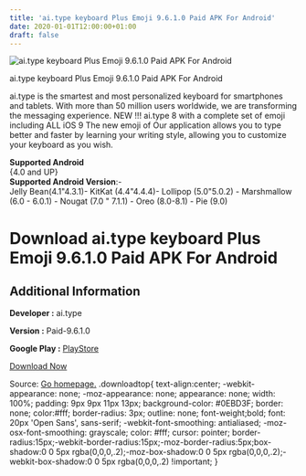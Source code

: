 ```yaml
---
title: 'ai.type keyboard Plus Emoji 9.6.1.0 Paid APK For Android'
date: 2020-01-01T12:00:00+01:00
draft: false
---
```


![ai.type keyboard Plus Emoji 9.6.1.0 Paid APK For Android](https://i1.wp.com/apkhome.net/wp-content/uploads/2019/11/ai.type-keyboard-Plus-Emoji-9.6.1.0-Paid.png "ai.type keyboard Plus Emoji 9.6.1.0 Paid APK For Android")

  

ai.type keyboard Plus Emoji 9.6.1.0 Paid APK For Android

ai.type is the smartest and most personalized keyboard for smartphones and tablets. With more than 50 million users worldwide, we are transforming the messaging experience. NEW !!! ai.type 8 with a complete set of emoji including ALL iOS 9 The new emoji of Our application allows you to type better and faster by learning your writing style, allowing you to customize your keyboard as you wish.

**Supported Android**  
{4.0 and UP}  
**Supported Android Version**:-  
Jelly Bean(4.1"4.3.1)- KitKat (4.4"4.4.4)- Lollipop (5.0"5.0.2) - Marshmallow (6.0 - 6.0.1) - Nougat (7.0 " 7.1.1) - Oreo (8.0-8.1) - Pie (9.0)

Download ai.type keyboard Plus Emoji 9.6.1.0 Paid APK For Android
=================================================================

Additional Information
----------------------

**Developer :** ai.type

**Version :** Paid-9.6.1.0

**Google Play :** [PlayStore](https://play.google.com/store/apps/details?id=com.aitype.android.p)

  

[Download Now](https://store4app.co/post/ai-type-keyboard-plus-emoji-9-6-1-0-paid-apk-for-android_1573722073)

  
Source: [Go homepage.](https://store4app.co/post/ai-type-keyboard-plus-emoji-9-6-1-0-paid-apk-for-android_1573722073) .downloadtop{ text-align:center; -webkit-appearance: none; -moz-appearance: none; appearance: none; width: 100%; padding: 9px 9px 11px 13px; background-color: #0EBD3F; border: none; color:#fff; border-radius: 3px; outline: none; font-weight;bold; font: 20px 'Open Sans', sans-serif; -webkit-font-smoothing: antialiased; -moz-osx-font-smoothing: grayscale; color: #fff; cursor: pointer; border-radius:15px;-webkit-border-radius:15px;-moz-border-radius:5px;box-shadow:0 0 5px rgba(0,0,0,.2);-moz-box-shadow:0 0 5px rgba(0,0,0,.2);-webkit-box-shadow:0 0 5px rgba(0,0,0,.2) !important; }